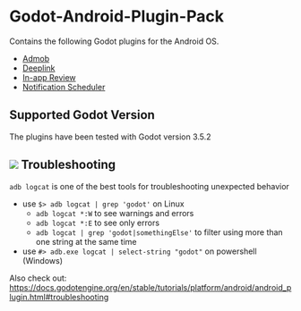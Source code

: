 # Godot-Android-Plugin-Pack
Contains the following Godot plugins for the Android OS.

- [Admob](docs/Admob.md)
- [Deeplink](docs/Deeplink.md)
- [In-app Review](docs/InappReview.md)
- [Notification Scheduler](docs/NotificationScheduler.md)

## Supported Godot Version
The plugins have been tested with Godot version 3.5.2

## ![](../godot-addons/notification_scheduler/icon.png?raw=true) Troubleshooting
`adb logcat` is one of the best tools for troubleshooting unexpected behavior
- use `$> adb logcat | grep 'godot'` on Linux
	- `adb logcat *:W` to see warnings and errors
	- `adb logcat *:E` to see only errors
	- `adb logcat | grep 'godot|somethingElse'` to filter using more than one string at the same time
- use `#> adb.exe logcat | select-string "godot"` on powershell (Windows)

Also check out:
https://docs.godotengine.org/en/stable/tutorials/platform/android/android_plugin.html#troubleshooting